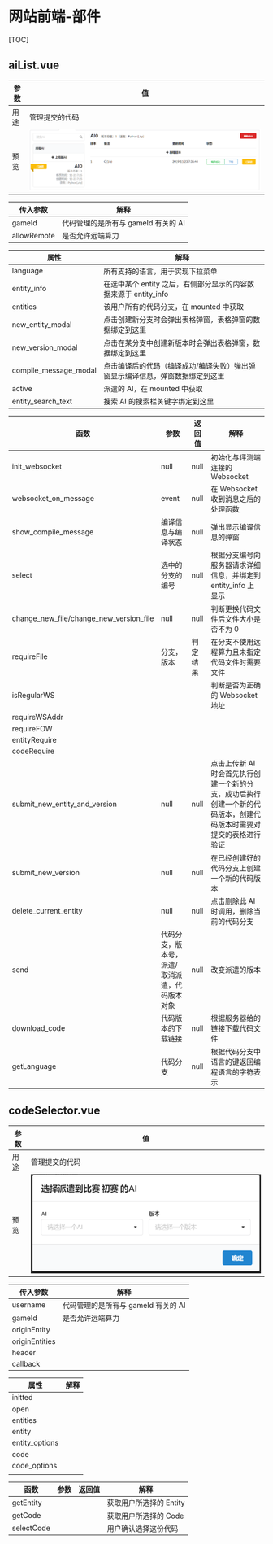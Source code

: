 # 网站前端-部件

[TOC]

## aiList.vue

| 参数 | 值                    |
| ---- | --------------------- |
| 用途 | 管理提交的代码        |
| 预览 | ![](imgs/ai-list.PNG) |

| 传入参数    | 解释                                |
| ----------- | ----------------------------------- |
| gameId      | 代码管理的是所有与 gameId 有关的 AI |
| allowRemote | 是否允许远端算力                    |

| 属性                  | 解释                                                                          |
| --------------------- | ----------------------------------------------------------------------------- |
| language              | 所有支持的语言，用于实现下拉菜单                                              |
| entity_info           | 在选中某个 entity 之后，右侧部分显示的内容数据来源于 entity_info              |
| entities              | 该用户所有的代码分支，在 mounted 中获取                                       |
| new_entity_modal      | 点击创建新分支时会弹出表格弹窗，表格弹窗的数据绑定到这里                      |
| new_version_modal     | 点击在某分支中创建新版本时会弹出表格弹窗，数据绑定到这里                      |
| compile_message_modal | 点击编译后的代码（编译成功/编译失败）弹出弹窗显示编译信息，弹窗数据绑定到这里 |
| active                | 派遣的 AI，在 mounted 中获取                                                  |
| entity_search_text    | 搜索 AI 的搜索栏关键字绑定到这里                                              |

| 函数                                    | 参数                                          | 返回值   | 解释                                                                                                               |
| --------------------------------------- | --------------------------------------------- | -------- | ------------------------------------------------------------------------------------------------------------------ |
| init_websocket                          | null                                          | null     | 初始化与评测端连接的 Websocket                                                                                     |
| websocket_on_message                    | event                                         | null     | 在 Websocket 收到消息之后的处理函数                                                                                |
| show_compile_message                    | 编译信息与编译状态                            | null     | 弹出显示编译信息的弹窗                                                                                             |
| select                                  | 选中的分支的编号                              | null     | 根据分支编号向服务器请求详细信息，并绑定到 entity_info 上显示                                                      |
| change_new_file/change_new_version_file | null                                          | null     | 判断更换代码文件后文件大小是否不为 0                                                                               |
| requireFile                             | 分支，版本                                    | 判定结果 | 在分支不使用远程算力且未指定代码文件时需要文件                                                                     |
| isRegularWS                             |                                               |          | 判断是否为正确的 Websocket 地址                                                                                    |
| requireWSAddr                           |                                               |          |                                                                                                                    |
| requireFOW                              |                                               |          |                                                                                                                    |
| entityRequire                           |                                               |          |                                                                                                                    |
| codeRequire                             |                                               |          |                                                                                                                    |
| submit_new_entity_and_version           | null                                          | null     | 点击上传新 AI 时会首先执行创建一个新的分支，成功后执行创建一个新的代码版本，创建代码版本时需要对提交的表格进行验证 |
| submit_new_version                      | null                                          | null     | 在已经创建好的代码分支上创建一个新的代码版本                                                                       |
| delete_current_entity                   | null                                          | null     | 点击删除此 AI 时调用，删除当前的代码分支                                                                           |
| send                                    | 代码分支，版本号，派遣/取消派遣，代码版本对象 | null     | 改变派遣的版本                                                                                                     |
| download_code                           | 代码版本的下载链接                            | null     | 根据服务器给的链接下载代码文件                                                                                     |
| getLanguage                             | 代码分支                                      | null     | 根据代码分支中语言的键返回编程语言的字符表示                                                                       |

## codeSelector.vue

| 参数 | 值                          |
| ---- | --------------------------- |
| 用途 | 管理提交的代码              |
| 预览 | ![](imgs/code-selector.PNG) |

| 传入参数       | 解释                                |
| -------------- | ----------------------------------- |
| username       | 代码管理的是所有与 gameId 有关的 AI |
| gameId         | 是否允许远端算力                    |
| originEntity   |                                     |
| originEntities |                                     |
| header         |                                     |
| callback       |                                     |

| 属性           | 解释 |
| -------------- | ---- |
| initted        |      |
| open           |      |
| entities       |      |
| entity         |      |
| entity_options |      |
| code           |      |
| code_options   |      |
|                |      |

| 函数       | 参数 | 返回值 | 解释                    |
| ---------- | ---- | ------ | ----------------------- |
| getEntity  |      |        | 获取用户所选择的 Entity |
| getCode    |      |        | 获取用户所选择的 Code   |
| selectCode |      |        | 用户确认选择这份代码    |
